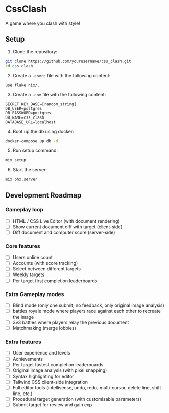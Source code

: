# CssClash

A game where you clash with style!

## Setup

1. Clone the repository:
  ```bash
  git clone https://github.com/yourusername/css_clash.git
  cd css_clash
  ```

2. Create a `.envrc` file with the following content:
  ```env
  use flake nix/.
  ```

3. Create a `.env` file with the following content:
  ```env
  SECRET_KEY_BASE=[random_string]
  DB_USER=postgres
  DB_PASSWORD=postgres
  DB_NAME=css_clash
  DATABASE_URL=localhost
  ```

4. Boot up the db using docker:
  ```bash
  docker-compose up db -d
  ```

5. Run setup command:
  ```bash
  mix setup
  ```

6. Start the server:
  ```bash
  mix phx.server
  ```

## Development Roadmap

### Gameplay loop
- [ ] HTML / CSS Live Editor (with document rendering)
- [ ] Show current document diff with target (client-side)
- [ ] Diff document and computer score (server-side)

### Core features
- [ ] Users online count
- [ ] Accounts (with score tracking)
- [ ] Select between different targets
- [ ] Weekly targets
- [ ] Per target first completion leaderboards

### Extra Gameplay modes
- [ ] Blind mode (only one submit, no feedback, only original image analysis)
- [ ] battles royale mode where players race against each other to recreate the image
- [ ] 3v3 battles where players relay the previous document
- [ ] Matchmaking (merge lobbies)

### Extra features
- [ ] User experience and levels
- [ ] Achievements
- [ ] Per target fastest completion leaderboards
- [ ] Original image analysis (with pixel snapping)
- [ ] Syntax highlighting for editor
- [ ] Tailwind CSS client-side integration
- [ ] Full editor tools (intellisense, undo, redo, multi-cursor, delete line, shift line, etc.)
- [ ] Procedural target generation (with customisable parameters)
- [ ] Submit target for review and gain exp
